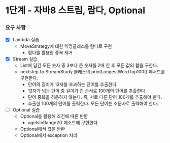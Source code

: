 # 1단계 - 자바8 스트림, 람다, Optional

### 요구 사항

- [x] Lambda 실습
    - MoveStrategy에 대한 익명클래스를 람다로 구현
        + 람다를 활용한 중복 제거
- [x] Stream 실습
    + List에 담긴 모든 숫자 중 3보다 큰 숫자를 2배 한 후 모든 값의 합을 구한다.
    + nextstep.fp.StreamStudy 클래스의 printLongestWordTop100() 메서드를 구현한다.
        * 단어의 길이가 12자를 초과하는 단어를 추출한다.
        * 12자가 넘는 단어 중 길이가 긴 순서로 100개의 단어를 추출한다.
        * 단어 중복을 허용하지 않는다. 즉, 서로 다른 단어 100개를 추출해야 한다.
        * 추출한 100개의 단어를 출력한다. 모든 단어는 소문자로 출력해야 한다.
- [ ] Optional 실습
    + Optional을 활용해 조건에 따른 반환
        * ageIsInRange2() 메소드에 구현한다
    + Optional에서 값을 반환
    + Optional에서 exception 처리
